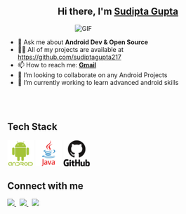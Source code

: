 <h2 align="center">Hi there, I'm <a  href="https://github.com/Sudiptagupta217">Sudipta Gupta</a></h2>

<img align="right"  alt="GIF" src="https://i.imgur.com/8MupZHY.gif" width="350px" /> <br/>

- 💬 Ask me about **Android Dev & Open Source**
- 👨‍💻 All of my projects are available at https://github.com/sudiptagupta217
- 📫 How to reach me: <a href="mailto:sudiptagupta217@gmail.com"> <b> Gmail </b> </a>
- 👯 I’m looking to collaborate on any Android Projects
- 🔭 I’m currently working to learn advanced android skills<br /> <br /><br /><br />

## Tech Stack <br />
<p>
 <img src="https://github.com/devicons/devicon/blob/master/icons/android/android-plain-wordmark.svg" alt="android" width="60" height="60"/>
<img src="https://github.com/devicons/devicon/blob/master/icons/java/java-original-wordmark.svg" alt="java" width="60" height="60"/>
<img src="https://github.com/devicons/devicon/blob/master/icons/github/github-original-wordmark.svg" alt="github" width="60" height="60"/>
</p>


 ## Connect with me 
 
<a  href="https://www.linkedin.com/in/sudipta-gupta-58407b119/">
  <kbd><img width="40px" src="https://cdn.jsdelivr.net/npm/simple-icons@v3/icons/linkedin.svg" /></kbd>
</a> &nbsp

<a href="mailto:sudiptagupta217@gmail.com">
 <kbd> <img  width="40px" src="https://cdn.jsdelivr.net/npm/simple-icons@v3/icons/gmail.svg" /></kbd>
</a> &nbsp

<a href="https://twitter.com/sudiptagupta217">
 <kbd> <img  width="40px" src="https://cdn.jsdelivr.net/npm/simple-icons@v3/icons/twitter.svg"/></kbd>
</a> 
 


